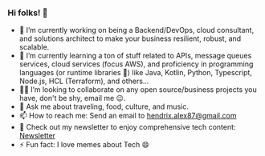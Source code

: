 ### Hi folks! 👋

- 🔭 I’m currently working on being a Backend/DevOps, cloud consultant, and solutions architect to make your business resilient, robust, and scalable.
- 🌱 I’m currently learning a ton of stuff related to APIs, message queues services, cloud services (focus AWS), and proficiency in programming languages (or runtime libraries 😬) like Java, Kotlin, Python, Typescript, Node.js, HCL (Terraform), and others...
- 👷‍♂️ I’m looking to collaborate on any open source/business projects you have, don't be shy, email me 😉. 
- 💬 Ask me about traveling, food, culture, and music.
- 📫 How to reach me: Send an email to hendrix.alex87@gmail.com
- 📝 Check out my newsletter to enjoy comprehensive tech content: [Newsletter](https://www.linkedin.com/newsletters/7071303078263627776/)
- ⚡ Fun fact: I love memes about Tech 😄
